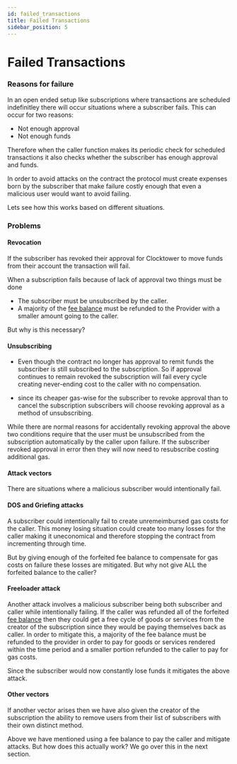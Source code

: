 ```yaml
---
id: failed_transactions
title: Failed Transactions
sidebar_position: 5
---
```


# Failed Transactions

### Reasons for failure

In an open ended setup like subscriptions where transactions are scheduled indefinitley there will occur situations where a subscriber fails. This can occur for two reasons:

- Not enough approval
- Not enough funds

Therefore when the caller function makes its periodic check for scheduled transactions it also checks whether the subscriber has enough approval and funds. 

In order to avoid attacks on the contract the protocol must create expenses born by the subscriber that make failure costly enough that even a malicious user would want to avoid failing. 

Lets see how this works based on different situations. 

### Problems

#### Revocation

If the subscriber has revoked their approval for Clocktower to move funds from their account the transaction will fail. 

When a subscription fails because of lack of approval two things must be done

- The subscriber must be unsubscribed by the caller.
- A majority of the [fee balance](./05_fee_balance.md) must be refunded to the Provider with a smaller amount going to the caller. 

But why is this necessary?

#### Unsubscribing

- Even though the contract no longer has approval to remit funds the subscriber is still subscribed to the subscription. So if approval continues to remain revoked the subscription will fail every cycle creating never-ending cost to the caller with no compensation. 

- since its cheaper gas-wise for the subscriber to revoke approval than to cancel the subscription subscribers will choose revoking approval as a method of unsubscribing. 

While there are normal reasons for accidentally revoking approval the above two conditions require that the user must be unsubscribed from the subscription automatically by the caller upon failure. If the subscriber revoked approval in error then they will now need to resubscribe costing additional gas.

#### Attack vectors

There are situations where a malicious subscriber would intentionally fail. 

#### DOS and Griefing attacks

A subscriber could intentionally fail to create unremeimbursed gas costs for the caller. This money losing situation could create too many losses for the caller making it uneconomical and therefore stopping the contract from incrementing through time. 

But by giving enough of the forfeited fee balance to compensate for gas costs on failure these losses are mitigated. But why not give ALL the forfeited balance to the caller?

#### Freeloader attack

Another attack involves a malicious subscriber being both subscriber and caller while intentionally failing.  If the caller was refunded all of the forfeited [fee balance](./05_fee_balance.md) then they could get a free cycle of goods or services from the creator of the subscription since they would be paying themselves back as caller. In order to mitigate this, a majority of the fee balance must be refunded to the provider in order to pay for goods or services rendered within the time period and a smaller portion refunded to the caller to pay for gas costs. 

Since the subscriber would now constantly lose funds it mitigates the above attack. 

#### Other vectors

If another vector arises then we have also given the creator of the subscription the ability to remove users from their list of subscribers with their own distinct method. 

Above we have mentioned using a fee balance to pay the caller and mitigate attacks. But how does this actually work? We go over this in the next section. 




